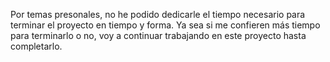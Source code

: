 Por temas presonales, no he podido dedicarle el tiempo necesario para terminar el proyecto en tiempo y forma.
Ya sea si me confieren más tiempo para terminarlo o no, voy a continuar trabajando en este proyecto hasta completarlo.
